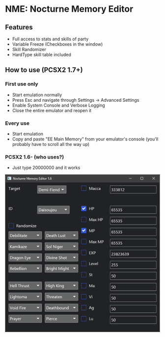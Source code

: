 # NME: Nocturne Memory Editor
## Features
* Full access to stats and skills of party
* Variable Freeze (Checkboxes in the window)
* Skill Randomizer
* HardType skill table included

## How to use (PCSX2 1.7+)
### First use only
* Start emulation normally
* Press Esc and navigate through Settings -> Advanced Settings
* Enable System Console and Verbose Logging
* Close the entire emulator and reopen it
### Every use
* Start emulation
* Copy and paste "EE Main Memory" from your emulator's console (you'll probably have to scroll all the way up)
### PCSX2 1.6- (who uses?)
* Just type 20000000 and it works

![thumbnail](https://github.com/Suikaaah/NME/blob/main/nme.png)
